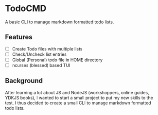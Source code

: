 ## <WIP>

# TodoCMD
A basic CLI to manage markdown formatted todo lists.

## Features
  - [ ] Create Todo files with multiple lists
  - [ ] Check/Uncheck list entries
  - [ ] Global (Personal) todo file in HOME directory
  - [ ] ncurses (blessed) based TUI

## Background
After learning a lot about JS and NodeJS (workshoppers, online guides, YDKJS books), I wanted to start a small project to put my new skills to the test.
I thus decided to create a small CLI to manage markdown formatted todo lists.
